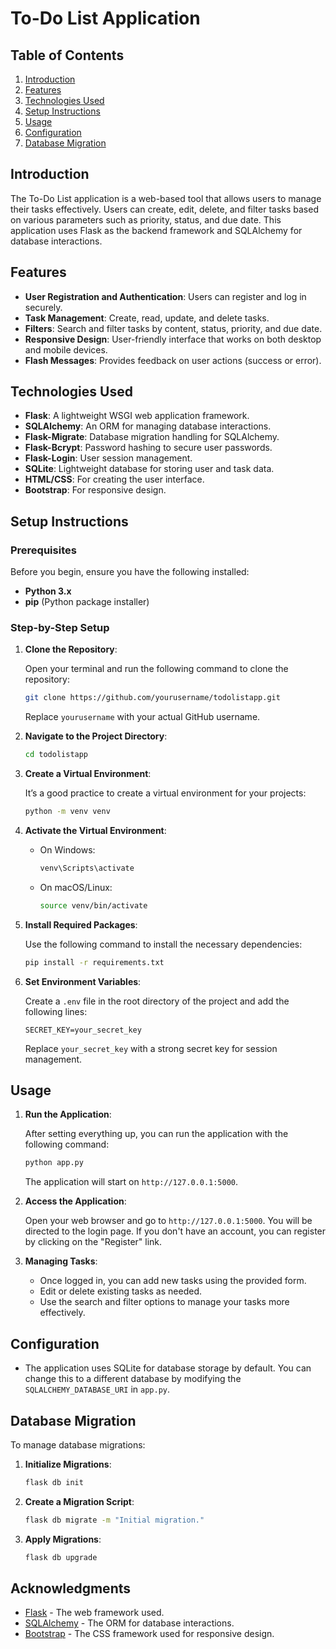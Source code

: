 
# To-Do List Application

## Table of Contents

1. [Introduction](#introduction)
2. [Features](#features)
3. [Technologies Used](#technologies-used)
4. [Setup Instructions](#setup-instructions)
5. [Usage](#usage)
6. [Configuration](#configuration)
7. [Database Migration](#database-migration)

## Introduction

The To-Do List application is a web-based tool that allows users to manage their tasks effectively. Users can create, edit, delete, and filter tasks based on various parameters such as priority, status, and due date. This application uses Flask as the backend framework and SQLAlchemy for database interactions.

## Features

- **User Registration and Authentication**: Users can register and log in securely.
- **Task Management**: Create, read, update, and delete tasks.
- **Filters**: Search and filter tasks by content, status, priority, and due date.
- **Responsive Design**: User-friendly interface that works on both desktop and mobile devices.
- **Flash Messages**: Provides feedback on user actions (success or error).

## Technologies Used

- **Flask**: A lightweight WSGI web application framework.
- **SQLAlchemy**: An ORM for managing database interactions.
- **Flask-Migrate**: Database migration handling for SQLAlchemy.
- **Flask-Bcrypt**: Password hashing to secure user passwords.
- **Flask-Login**: User session management.
- **SQLite**: Lightweight database for storing user and task data.
- **HTML/CSS**: For creating the user interface.
- **Bootstrap**: For responsive design.

## Setup Instructions

### Prerequisites

Before you begin, ensure you have the following installed:

- **Python 3.x**
- **pip** (Python package installer)

### Step-by-Step Setup

1. **Clone the Repository**:

   Open your terminal and run the following command to clone the repository:

   ```bash
   git clone https://github.com/yourusername/todolistapp.git
   ```

   Replace `yourusername` with your actual GitHub username.

2. **Navigate to the Project Directory**:

   ```bash
   cd todolistapp
   ```

3. **Create a Virtual Environment**:

   It’s a good practice to create a virtual environment for your projects:

   ```bash
   python -m venv venv
   ```

4. **Activate the Virtual Environment**:

   - On Windows:

     ```bash
     venv\Scripts\activate
     ```

   - On macOS/Linux:

     ```bash
     source venv/bin/activate
     ```

5. **Install Required Packages**:

   Use the following command to install the necessary dependencies:

   ```bash
   pip install -r requirements.txt
   ```

6. **Set Environment Variables**:

   Create a `.env` file in the root directory of the project and add the following lines:

   ```plaintext
   SECRET_KEY=your_secret_key
   ```

   Replace `your_secret_key` with a strong secret key for session management.

## Usage

1. **Run the Application**:

   After setting everything up, you can run the application with the following command:

   ```bash
   python app.py
   ```

   The application will start on `http://127.0.0.1:5000`.

2. **Access the Application**:

   Open your web browser and go to `http://127.0.0.1:5000`. You will be directed to the login page. If you don't have an account, you can register by clicking on the "Register" link.

3. **Managing Tasks**:

   - Once logged in, you can add new tasks using the provided form.
   - Edit or delete existing tasks as needed.
   - Use the search and filter options to manage your tasks more effectively.

## Configuration

- The application uses SQLite for database storage by default. You can change this to a different database by modifying the `SQLALCHEMY_DATABASE_URI` in `app.py`.

## Database Migration

To manage database migrations:

1. **Initialize Migrations**:

   ```bash
   flask db init
   ```

2. **Create a Migration Script**:

   ```bash
   flask db migrate -m "Initial migration."
   ```

3. **Apply Migrations**:

   ```bash
   flask db upgrade
   ```
   
## Acknowledgments

- [Flask](https://flask.palletsprojects.com/) - The web framework used.
- [SQLAlchemy](https://www.sqlalchemy.org/) - The ORM for database interactions.
- [Bootstrap](https://getbootstrap.com/) - The CSS framework used for responsive design.

